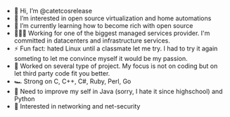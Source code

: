 - 👋 Hi, I’m @catetcosrelease
- 👀 I’m interested in open source virtualization and home automations
- 🌱 I’m currently learning how to become rich with open source
- 👨🏻‍💻 Working for one of the biggest managed services provider. I'm committed in datacenters and infrastructure services.
- ⚡ Fun fact: hated Linux until a classmate let me try. I had to try it again someting to let me convince myself it would be my passion.
- 🚀 Worked on several type of project. My focus is not on coding but on let third party code fit you better.
- 🏎️ Strong on C, C++, C#, Ruby, Perl, Go
- 🚜 Need to improve my self in Java (sorry, I hate it since highschool) and Python
- 🛜 Interested in networking and net-security

<!---
catetcosrelease/catetcosrelease is a ✨ special ✨ repository because its `README.md` (this file) appears on your GitHub profile.
You can click the Preview link to take a look at your changes.
--->
